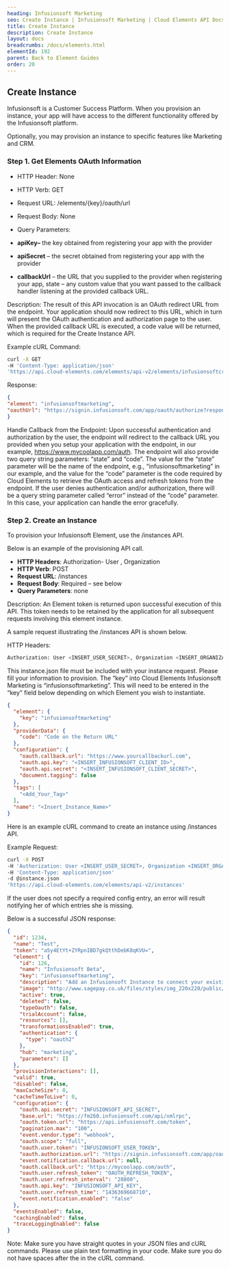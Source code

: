 ```yaml
---
heading: Infusionsoft Marketing
seo: Create Instance | Infusionsoft Marketing | Cloud Elements API Docs
title: Create Instance
description: Create Instance
layout: docs
breadcrumbs: /docs/elements.html
elementId: 192
parent: Back to Element Guides
order: 20
---
```


## Create Instance

Infusionsoft is a Customer Success Platform. When you provision an instance, your app will have access to the different functionality offered by the Infusionsoft platform.

Optionally, you may provision an instance to specific features like Marketing and CRM.

### Step 1. Get Elements OAuth Information

* HTTP Header: None
* HTTP Verb: GET
* Request URL: /elements/{key}/oauth/url
* Request Body: None
* Query Parameters:

* __apiKey–__ the key obtained from registering your app with the provider
* __apiSecret__ – the secret obtained from registering your app with the provider
* __callbackUrl__ – the URL that you supplied to the provider when registering your app, state – any custom value that you want passed to the callback handler listening at the provided callback URL.

Description: The result of this API invocation is an OAuth redirect URL from the endpoint. Your application should now redirect to this URL, which in turn will present the OAuth authentication and authorization page to the user. When the provided callback URL is executed, a code value will be returned, which is required for the Create Instance API.

Example cURL Command:

```bash
curl -X GET
-H 'Content-Type: application/json'
'https://api.cloud-elements.com/elements/api-v2/elements/infusionsoftcrm/oauth/url?apiKey=fake_infusionsoft_client_id&apiSecret=fake_infusionsoft_client_secret&callbackUrl=http://fake.oauth.callback/url&state=infusionsoftmarketing'
```

Response:

```json
{
"element": "infusionsoftmarketing",
"oauthUrl": "https://signin.infusionsoft.com/app/oauth/authorize?response_type=code&client_id=insert_infusionsoft_api_key&redirect_uri=https://mycoolapp.com/auth&scope=full&state=infusionsoftmarketing"
}
```

Handle Callback from the Endpoint:
Upon successful authentication and authorization by the user, the endpoint will redirect to the callback URL you provided when you setup your application with the endpoint, in our example, https://www.mycoolapp.com/auth. The endpoint will also provide two query string parameters: “state” and “code”. The value for the “state” parameter will be the name of the endpoint, e.g., “infusionsoftmarketing” in our example, and the value for the “code” parameter is the code required by Cloud Elements to retrieve the OAuth access and refresh tokens from the endpoint. If the user denies authentication and/or authorization, there will be a query string parameter called “error” instead of the “code” parameter. In this case, your application can handle the error gracefully.

### Step 2. Create an Instance

To provision your Infusionsoft Element, use the /instances API.

Below is an example of the provisioning API call.

* __HTTP Headers__: Authorization- User <user secret>, Organization <organization secret>
* __HTTP Verb__: POST
* __Request URL__: /instances
* __Request Body__: Required – see below
* __Query Parameters__: none

Description: An Element token is returned upon successful execution of this API. This token needs to be retained by the application for all subsequent requests involving this element instance.

A sample request illustrating the /instances API is shown below.

HTTP Headers:

```bash
Authorization: User <INSERT_USER_SECRET>, Organization <INSERT_ORGANIZATION_SECRET>

```
This instance.json file must be included with your instance request.  Please fill your information to provision.  The “key” into Cloud Elements Infusionsoft Marketing is “infusionsoftmarketing”.  This will need to be entered in the “key” field below depending on which Element you wish to instantiate.

```json
{
  "element": {
    "key": "infusionsoftmarketing"
  },
  "providerData": {
    "code": "Code on the Return URL"
  },
  "configuration": {
    "oauth.callback.url": "https://www.yourcallbackurl.com",
    "oauth.api.key": "<INSERT_INFUSIONSOFT_CLIENT_ID>",
    "oauth.api.secret": "<INSERT_INFUSIONSOFT_CLIENT_SECRET>",
    "document.tagging": false
  },
  "tags": [
    "<Add_Your_Tag>"
  ],
  "name": "<Insert_Instance_Name>"
}
```

Here is an example cURL command to create an instance using /instances API.

Example Request:

```bash
curl -X POST
-H 'Authorization: User <INSERT_USER_SECRET>, Organization <INSERT_ORGANIZATION_SECRET>'
-H 'Content-Type: application/json'
-d @instance.json
'https://api.cloud-elements.com/elements/api-v2/instances'
```

If the user does not specify a required config entry, an error will result notifying her of which entries she is missing.

Below is a successful JSON response:

```json
{
  "id": 1234,
  "name": "Test",
  "token": "a5y4EtYt+ZYRpnIBD7gkQtthDebK8qKVU=",
  "element": {
    "id": 126,
    "name": "Infusionsoft Beta",
    "key": "infusionsoftmarketing",
    "description": "Add an Infusionsoft Instance to connect your existing Infusionsoft account to the Marketing Hub, allowing you to manage contacts, leads, accounts, opportunities etc. across multiple Marketing Elements. You will need your Infusionsoft account information to add an instance.",
    "image": "http://www.sagepay.co.uk/files/styles/img_220x220/public/partner-logo/infusionsoft-220px.png?itok=yDDuLcdL",
    "active": true,
    "deleted": false,
    "typeOauth": false,
    "trialAccount": false,
    "resources": [],
    "transformationsEnabled": true,
    "authentication": {
      "type": "oauth2"
    },
    "hub": "marketing",
    "parameters": []
  },
  "provisionInteractions": [],
  "valid": true,
  "disabled": false,
  "maxCacheSize": 0,
  "cacheTimeToLive": 0,
  "configuration": {
    "oauth.api.secret": "INFUSIONSOFT_API_SECRET",
    "base.url": "https://fm260.infusionsoft.com/api/xmlrpc",
    "oauth.token.url": "https://api.infusionsoft.com/token",
    "pagination.max": "100",
    "event.vendor.type": "webhook",
    "oauth.scope": "full",
    "oauth.user.token": "INFUSIONSOFT_USER_TOKEN",
    "oauth.authorization.url": "https://signin.infusionsoft.com/app/oauth/authorize",
    "event.notification.callback.url": null,
    "oauth.callback.url": "https://mycoolapp.com/auth",
    "oauth.user.refresh_token": "OAUTH_REFRESH_TOKEN",
    "oauth.user.refresh_interval": "28800",
    "oauth.api.key": "INFUSIONSOFT_API_KEY",
    "oauth.user.refresh_time": "1436369668710",
    "event.notification.enabled": "false"
  },
  "eventsEnabled": false,
  "cachingEnabled": false,
  "traceLoggingEnabled": false
}
```

Note:  Make sure you have straight quotes in your JSON files and cURL commands.  Please use plain text formatting in your code.  Make sure you do not have spaces after the in the cURL command.
